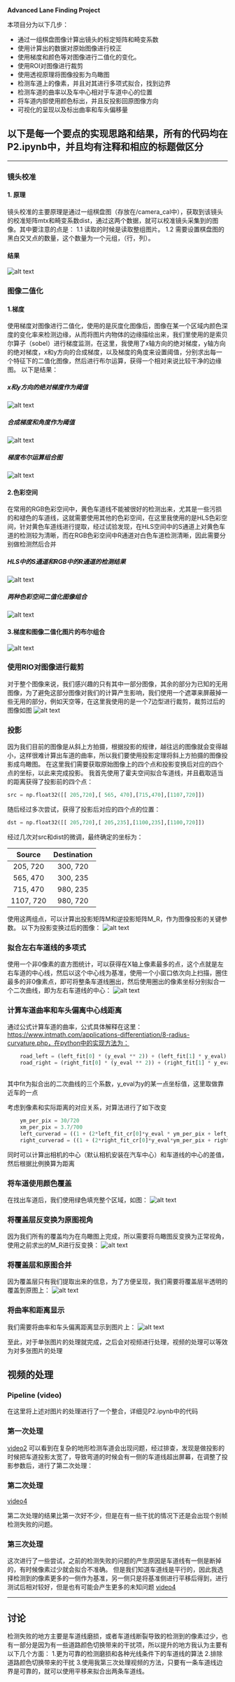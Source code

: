 

**Advanced Lane Finding Project**

本项目分为以下几步：

* 通过一组棋盘图像计算出镜头的标定矩阵和畸变系数
* 使用计算出的数据对原始图像进行校正
* 使用梯度和颜色等对图像进行二值化的变化。
* 使用ROI对图像进行裁剪
* 使用透视原理将图像投影为鸟瞰图
* 检测车道上的像素，并且对其进行多项式拟合，找到边界
* 检测车道的曲率以及车中心相对于车道中心的位置
* 将车道内部使用颜色标出，并且反投影回原图像方向
* 可视化的呈现以及标出曲率和车头偏移量

[//]: # (Image References)

[image1]: ./output_images/usdistorted_image.png
[image2]: ./output_images/abs_sobel_x_y.png
[image3]: ./output_images/mag_and_dir.png
[image4]: ./output_images/combined_gradient.png
[image5]: ./output_images/hls_and_bgr.png
[image6]: ./output_images/combined_color.png
[image7]: ./output_images/combined.png
[image8]: ./output_images/masked.png
[image9]: ./output_images/warped.png
[image10]: ./output_images/field.png
[image11]: ./output_images/back_recitify.png
[image12]: ./output_images/mixed.png
[image13]: ./output_images/result.png
[image14]: ./output_images/fit.png

[video1]: ./project_video.mp4 
[video2]: ./output_images/project_video.mp4
[video3]: ./output_images/project_video_outing.mp4
[video4]: ./output_images/project_video_v2.mp4
[video5]: ./output_images/project_video_v2.mp4



## 以下是每一个要点的实现思路和结果，所有的代码均在P2.ipynb中，并且均有注释和相应的标题做区分

---



### 镜头校准

#### 1. 原理
镜头校准的主要原理是通过一组棋盘图（存放在/camera_cal中），获取到该镜头的校准矩阵mtx和畸变系数dist，通过这两个数据，就可以校准镜头采集到的图像。其中要注意的点是：
1.1 读取的时候是读取整组图片。
1.2 需要设置棋盘图的黑白交叉点的数量，这个数量为一个元组，（行，列）。
#### 结果

![alt text][image1]

### 图像二值化

#### 1.梯度
使用梯度对图像进行二值化，使用的是灰度化图像后，图像在某一个区域内颜色深度的变化率来检测边缘，从而将图片内物体的边缘描绘出来，我们里使用的是索贝尔算子（sobel）进行梯度监测，在这里，我使用了x轴方向的绝对梯度，y轴方向的绝对梯度，x和y方向的合成梯度，以及梯度的角度来设置阈值，分别求出每一个特征下的二值化图像，然后进行布尔运算，获得一个相对来说比较干净的边缘图。
以下是结果：
##### x和y方向的绝对梯度作为阈值
![alt text][image2]
##### 合成梯度和角度作为阈值
![alt text][image3]
##### 梯度布尔运算组合图
![alt text][image4]

#### 2.色彩空间
在常用的RGB色彩空间中，黄色车道线不能被很好的检测出来，尤其是一些污损的和褪色的车道线，这就需要使用其他的色彩空间，在这里我使用的是HLS色彩空间，针对黄色车道线进行提取，经过试验发现，在HLS空间中的S通道上对黄色车道的检测较为清晰，而在RGB色彩空间中R通道对白色车道检测清晰，因此需要分别做检测然后合并
##### HLS中的S通道和RGB中的R通道的检测结果
![alt text][image5]
##### 两种色彩空间二值化图像组合
![alt text][image6]
#### 3.梯度和图像二值化图片的布尔组合
![alt text][image7]


### 使用RIO对图像进行裁剪
对于整个图像来说，我们感兴趣的只有其中一部分图像，其余的部分为已知的无用图像，为了避免这部分图像对我们的计算产生影响，我们使用一个遮罩来屏蔽掉一些无用的部分，例如天空等，在这里我使用的是一个7边型进行裁剪，裁剪过后的图像如图
![alt text][image8]


### 投影
因为我们目前的图像是从斜上方拍摄，根据投影的规律，越往远的图像就会变得越小，这样很难计算出车道的曲率，所以我们要使用投影定理将斜上方拍摄的图像投影成鸟瞰图。
在这里我们需要获取原始图像上的四个点和投影变换后对应的四个点的坐标，以此来完成投影。
我首先使用了霍夫空间拟合车道线，并且截取适当的距离获得了投影前的四个点：
```python
src = np.float32([[ 205,720],[ 565, 470],[715,470],[1107,720]])
```
随后经过多次尝试，获得了投影后对应的四个点的位置：
```python
dst = np.float32([[ 205,720],[ 205,235],[1100,235],[1100,720]])

```
经过几次对src和dist的微调，最终确定的坐标为：

| Source        | Destination   | 
|:-------------:|:-------------:| 
| 205, 720      | 300, 720        | 
| 565, 470      | 300, 235      |
| 715, 470     | 980, 235      |
| 1107, 720      | 980, 720        |

使用这两组点，可以计算出投影矩阵M和逆投影矩阵M_R，作为图像投影的关键参数。
以下为投影变换过后的图像：
![alt text][image9]



### 拟合左右车道线的多项式
使用一个非0像素的直方图统计，可以获得在X轴上像素最多的点，这个点就是左右车道的中心线，然后以这个中心线为基准，使用一个小窗口依次向上扫描，圈住最多的非0像素点，即可将整条车道线圈出，然后使用圈出的像素坐标分别拟合一个二次曲线，即为左右车道线的中心：
![alt text][image14]


### 计算车道曲率和车头偏离中心线距离
通过公式计算车道的曲率，公式具体解释在这里：https://www.intmath.com/applications-differentiation/8-radius-curvature.php，在python中的实现方法为：

```python
    road_left = (left_fit[0] * (y_eval ** 2)) + (left_fit[1] * y_eval) + left_fit[2]
    road_right = (right_fit[0] * (y_eval ** 2)) + (right_fit[1] * y_eval) + right_fit[2]
   
```
其中fit为拟合出的二次曲线的三个系数，y_eval为y的某一点坐标值，这里取做靠近车的一点

考虑到像素和实际距离的对应关系，对算法进行了如下改变
```python
    ym_per_pix = 30/720
    xm_per_pix = 3.7/700
    left_curverad = ((1 + (2*left_fit_cr[0]*y_eval * ym_per_pix + left_fit_cr[1])**2)**1.5) / np.absolute(2*left_fit_cr[0])
    right_curverad = ((1 + (2*right_fit_cr[0]*y_eval*ym_per_pix + right_fit_cr[1])**2)**1.5) /np.absolute(2*right_fit_cr[0])

```
同时可以计算出相机的中心（默认相机安装在汽车中心）和车道线的中心的差值，然后根据比例换算为距离

### 将车道使用颜色覆盖

在找出车道后，我们使用绿色填充整个区域，如图：
![alt text][image10]

### 将覆盖层反变换为原图视角
因为我们所有的覆盖均为在鸟瞰图上完成，所以需要将鸟瞰图反变换为正常视角，使用之前求出的M_R进行反变换：
![alt text][image11]


### 将覆盖层和原图合并
因为覆盖层只有我们提取出来的信息，为了方便呈现，我们需要将覆盖层半透明的覆盖到原图上：
![alt text][image12]

### 将曲率和距离显示
我们需要将曲率和车头偏离距离显示到图片上：
![alt text][image13]


至此，对于单张图片的处理就完成，之后会对视频进行处理，视频的处理可以等效为对多张图片的处理


## 视频的处理

### Pipeline (video)

在这里将上述对图片的处理进行了一个整合，详细见P2.ipynb中的代码

### 第一次处理

[video2]
可以看到在复杂的地形检测车道会出现问题，经过排查，发现是做投影的时候把车道投影太宽了，导致弯道的时候会有一侧的车道线超出屏幕，在调整了投影参数后，进行了第二次处理：

### 第二次处理
[video4]

第二次处理的结果比第一次好不少，但是在有一些干扰的情况下还是会出现个别帧检测失败的问题。

### 第三次处理
这次进行了一些尝试，之前的检测失败的问题的产生原因是车道线有一侧是断掉的，有时候像素过少就会拟合不准确。
但是我们知道车道线是平行的，因此我选择检测到的像素更多的一侧作为基准，另一侧只是将基准侧进行平移后得到，进行测试后相对较好，但是也有可能会产生更多的未知问题
[video4]

---

## 讨论
检测失败的地方主要是车道线磨损，或者车道线断裂导致的检测到的像素过少，也有一部分是因为有一些道路颜色切换带来的干扰项，所以提升的地方我认为主要有以下几个方面：
1.更为可靠的检测磨损和各种光线条件下的车道线的算法
2.排除道路颜色切换带来的干扰
3.使用我第三次处理视频的方法，只要有一条车道线边界是可靠的，就可以使用平移来拟合出两条车道线。

